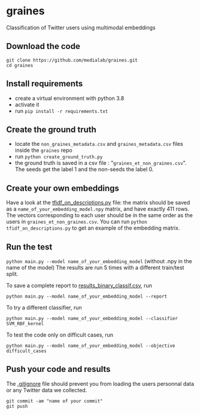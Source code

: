 # graines
Classification of Twitter users using multimodal embeddings

## Download the code
```
git clone https://github.com/medialab/graines.git
cd graines
```

## Install requirements
* create a virtual environment with python 3.8
* activate it
* run `pip install -r requirements.txt`

## Create the ground truth
* locate the `non_graines_metadata.csv` and `graines_metadata.csv` files inside the `graines` repo
* run `python create_ground_truth.py`
* the ground truth is saved in a csv file : "`graines_et_non_graines.csv`". 
The seeds get the label 1 and the non-seeds the label 0.

## Create your own embeddings
Have a look at the [tfidf_on_descriptions.py](https://github.com/medialab/graines/blob/main/tfidf_on_descriptions.py) file: the matrix should be saved
as a `name_of_your_embedding_model.npy` matrix, and have exactly 411 rows. 
The vectors corresponding to each user should be in the same order as the users in `graines_et_non_graines.csv`.
You can run `python tfidf_on_descriptions.py` to get an example of the embedding matrix.

## Run the test
`python main.py --model name_of_your_embedding_model` (without .npy in the name of the model)
The results are run 5 times with a different train/test split. 

To save a complete report to [results_binary_classif.csv](https://github.com/medialab/graines/blob/main/results_binary_classif.csv),
run 

`python main.py --model name_of_your_embedding_model --report`

To try a different classifier, run 

`python main.py --model name_of_your_embedding_model --classifier SVM_RBF_kernel`

To test the code only on difficult cases, run

`python main.py --model name_of_your_embedding_model --objective difficult_cases`



## Push your code and results
The [.gitignore](.gitignore) file should prevent you from loading the users personnal data or any Twitter data we collected.
```
git commit -am "name of your commit"
git push
```
